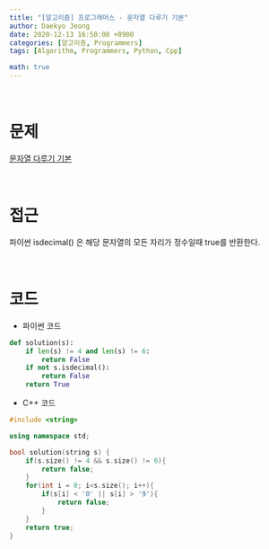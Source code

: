 ```yaml
---
title: "[알고리즘] 프로그래머스 - 문자열 다루기 기본"
author: Daekyo Jeong
date: 2020-12-13 16:50:00 +0900
categories: [알고리즘, Programmers]
tags: [Algorithm, Programmers, Python, Cpp]

math: true
---
```


<br/>

# **문제**


[문자열 다루기 기본](https://programmers.co.kr/learn/courses/30/lessons/12918)

<br/>

# **접근**  

파이썬 isdecimal() 은 해당 문자열의 모든 자리가 정수일때 true를 반환한다.  

<br/>

# **코드**


- 파이썬 코드   

```py
def solution(s):
    if len(s) != 4 and len(s) != 6:
        return False
    if not s.isdecimal():
        return False
    return True
```


- C++ 코드

```cpp
#include <string>

using namespace std;

bool solution(string s) {
    if(s.size() != 4 && s.size() != 6){
        return false;
    }
    for(int i = 0; i<s.size(); i++){
        if(s[i] < '0' || s[i] > '9'){
            return false;
        }
    }
    return true;
}
```



<br/>
